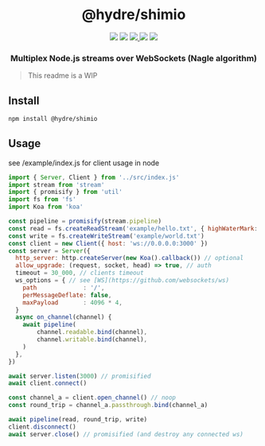 <h1 align=center>@hydre/shimio</h1>
<p align=center>
  <img src="https://img.shields.io/github/license/hydreio/shimio.svg?style=for-the-badge" />
  <img src="https://img.shields.io/codecov/c/github/hydreio/shimio/edge?logo=codecov&style=for-the-badge"/>
  <a href="https://www.npmjs.com/package/@hydre/shimio">
    <img src="https://img.shields.io/npm/v/@hydre/shimio.svg?logo=npm&style=for-the-badge" />
  </a>
  <img src="https://img.shields.io/npm/dw/@hydre/shimio?logo=npm&style=for-the-badge" />
  <img src="https://img.shields.io/github/workflow/status/hydreio/shimio/CI?logo=Github&style=for-the-badge" />
</p>

<h3 align=center>Multiplex Node.js streams over WebSockets (Nagle algorithm)</h3>

> This readme is a WIP

## Install

```sh
npm install @hydre/shimio
```

## Usage

see /example/index.js for client usage in node

```js
import { Server, Client } from '../src/index.js'
import stream from 'stream'
import { promisify } from 'util'
import fs from 'fs'
import Koa from 'koa'

const pipeline = promisify(stream.pipeline)
const read = fs.createReadStream('example/hello.txt', { highWaterMark: 2000 })
const write = fs.createWriteStream('example/world.txt')
const client = new Client({ host: 'ws://0.0.0.0:3000' })
const server = Server({
  http_server: http.createServer(new Koa().callback()) // optional
  allow_upgrade: (request, socket, head) => true, // auth
  timeout = 30_000, // clients timeout
  ws_options = { // see [WS](https://github.com/websockets/ws)
    path             : '/',
    perMessageDeflate: false,
    maxPayload       : 4096 * 4,
  }
  async on_channel(channel) {
    await pipeline(
        channel.readable.bind(channel),
        channel.writable.bind(channel),
    )
  },
})

await server.listen(3000) // promisified
await client.connect()

const channel_a = client.open_channel() // noop
const round_trip = channel_a.passthrough.bind(channel_a)

await pipeline(read, round_trip, write)
client.disconnect()
await server.close() // promisified (and destroy any connected ws)
```